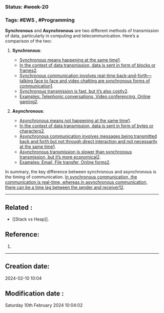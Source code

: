 
### Status: #week-20

### Tags: #EWS  , #Programming 


**Synchronous** and **Asynchronous** are two different methods of transmission of data, particularly in computing and telecommunication. Here’s a comparison of the two:

1. **Synchronous**:
    
    - [Synchronous means happening at the same time](https://www.dictionary.com/e/asynchronous-vs-synchronous/)[1](https://www.dictionary.com/e/asynchronous-vs-synchronous/).
    - [In the context of data transmission, data is sent in form of blocks or frames](https://www.dictionary.com/e/asynchronous-vs-synchronous/)[2](https://www.geeksforgeeks.org/difference-between-synchronous-and-asynchronous-transmission/).
    - [Synchronous communication involves real-time back-and-forth—talking face to face and video chatting are synchronous forms of communication](https://www.dictionary.com/e/asynchronous-vs-synchronous/)[1](https://www.dictionary.com/e/asynchronous-vs-synchronous/).
    - [Synchronous transmission is fast, but it’s also costly](https://www.dictionary.com/e/asynchronous-vs-synchronous/)[2](https://www.geeksforgeeks.org/difference-between-synchronous-and-asynchronous-transmission/).
    - [Examples: Telephonic conversations, Video conferencing, Online gaming](https://www.geeksforgeeks.org/difference-between-synchronous-and-asynchronous-transmission/)[2](https://www.geeksforgeeks.org/difference-between-synchronous-and-asynchronous-transmission/).
2. **Asynchronous**:
    
    - [Asynchronous means not happening at the same time](https://www.dictionary.com/e/asynchronous-vs-synchronous/)[1](https://www.dictionary.com/e/asynchronous-vs-synchronous/).
    - [In the context of data transmission, data is sent in form of bytes or characters](https://www.dictionary.com/e/asynchronous-vs-synchronous/)[2](https://www.geeksforgeeks.org/difference-between-synchronous-and-asynchronous-transmission/).
    - [Asynchronous communication involves messages being transmitted back and forth but not through direct interaction and not necessarily at the same time](https://www.dictionary.com/e/asynchronous-vs-synchronous/)[1](https://www.dictionary.com/e/asynchronous-vs-synchronous/).
    - [Asynchronous transmission is slower than synchronous transmission, but it’s more economical](https://www.geeksforgeeks.org/difference-between-synchronous-and-asynchronous-transmission/)[2](https://www.geeksforgeeks.org/difference-between-synchronous-and-asynchronous-transmission/).
    - [Examples: Email, File transfer, Online forms](https://www.dictionary.com/e/asynchronous-vs-synchronous/)[2](https://www.geeksforgeeks.org/difference-between-synchronous-and-asynchronous-transmission/).

In summary, the key difference between synchronous and asynchronous is the timing of communication. [In synchronous communication, the communication is real-time, whereas in asynchronous communication, there can be a time lag between the sender and receiver](https://www.dictionary.com/e/asynchronous-vs-synchronous/)[1](https://www.dictionary.com/e/asynchronous-vs-synchronous/)[2](https://www.geeksforgeeks.org/difference-between-synchronous-and-asynchronous-transmission/).

______________________________________________________________________


## Related : 

- [[Stack vs Heap]].

## Reference: 

1.  


---

  ## Creation date: 
  
  2024-02-10 10:04 
  
  
   ## Modification date :
   
   Saturday 10th February 2024 10:04:02